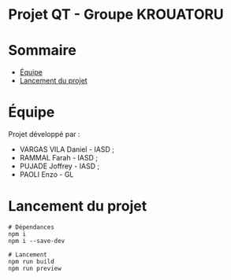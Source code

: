 # Projet QT - Groupe KROUATORU

# Sommaire

* [Équipe](#équipe)
* [Lancement du projet](#lancement-du-projet)

# Équipe

Projet développé par :
- VARGAS VILA Daniel - IASD ;
- RAMMAL Farah - IASD ;
- PUJADE Joffrey - IASD ;
- PAOLI Enzo - GL

# Lancement du projet

```
# Dépendances
npm i
npm i --save-dev

# Lancement
npm run build
npm run preview
```
